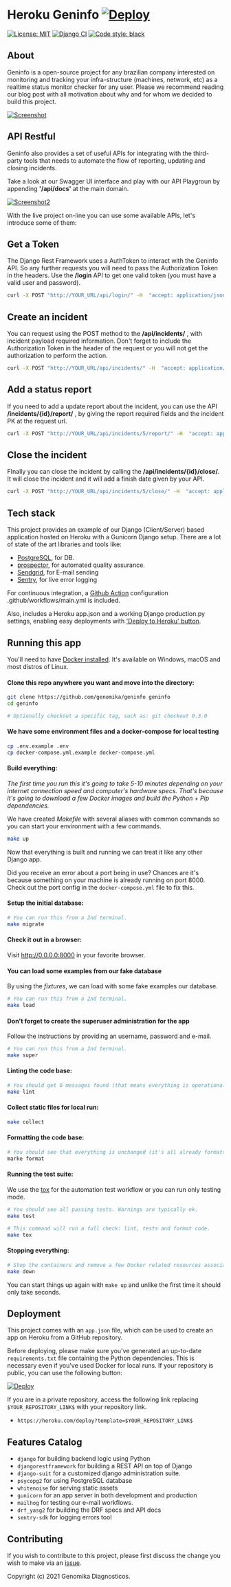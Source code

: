 # Heroku Geninfo  [![Deploy](https://www.herokucdn.com/deploy/button.svg)](https://heroku.com/deploy?template=https://github.com/genomika/geninfo/)

[![License: MIT](https://img.shields.io/github/license/genomika/geninfo)](LICENSE.txt)
[![Django CI](https://github.com/genomika/geninfo/actions/workflows/django.yml/badge.svg?branch=main)](https://github.com/genomika/geninfo/actions/workflows/django.yml)
[![Code style: black](https://img.shields.io/badge/code%20style-black-000000.svg)](https://github.com/psf/black)


## About
Geninfo is a open-source project for any brazilian company interested on monitoring and tracking your infra-structure (machines, network, etc) as a realtime status monitor checker for any user. Please we recommend reading our blog post with all motivation about why and for whom we decided to build this project.

[![Screenshot](.github/docs/screenshot.png)](https://github.com/genomika/geninfo/blob/main/.github/docs/screenshot.png?raw=true)

## API Restful

Geninfo also provides a set of useful APIs for integrating with the third-party tools that needs to automate the flow of reporting, updating and closing incidents.

Take a look at our Swagger UI interface and play with our API Playgroun by appending **'/api/docs'** at the main domain.

[![Screenshot2](.github/docs/screenshot2.png)](https://github.com/genomika/geninfo/blob/main/.github/docs/screenshot2.png?raw=true)


With the live project on-line you can use some available APIs, let's introduce some of them:


## Get a Token

The Django Rest Framework uses a AuthToken to interact with the Geninfo API. So any further requests you will need to pass the Authorization Token in the headers. Use the **/login** API to get one valid token (you must have a valid user and password).

```sh
curl -X POST "http://YOUR_URL/api/login/" -H  "accept: application/json" -H  "Content-Type: application/json"  -d "{  \"username\": \"username\",  \"password\": \"password\"}"
```

## Create an incident

You can request using the POST method to the  **/api/incidents/** , with incident payload required information. Don't forget to include the Authorization Token in the header of the request or you will not get the authorization to perform the action.

```sh
curl -X POST "http://YOUR_URL/api/incidents/" -H  "accept: application/json" -H  "Authorization: Token 449d55f1ff070eb9b33061f9ad35cf0f9912f16e" -H  "Content-Type: application/json"  -d "{  \"name_incident\": \"Incident\",  \"incident_occurrence\": \"co\",  \"incident_impact\": \"le\",  \"description\": \"Incident happened\",  \"services_afted\": [1],  \"reports\": []}"
```

## Add a status report

If you need to add a update report about the incident, you can use the API **/incidents/{id}/report/** , by giving the report required fields and the incident PK at the request url.

```sh
curl -X POST "http://YOUR_URL/api/incidents/5/report/" -H  "accept: application/json" -H  "Authorization: Token YOURTOKEN" -H  "Content-Type: application/json" -d "{  \"description_report\": \"Update Report\",  \"obs_report\": \"It still under work\"}"
```

## Close the incident

FInally you can close the incident by calling the **/api/incidents/{id}/close/**. It will close the incident and it will add a finish date given by your API.

```sh
curl -X POST "http://YOUR_URL/api/incidents/5/close/" -H  "accept: application/json" -H  "Authorization: Token YOURTOKEN" -H  "Content-Type: application/json"  -d "{  \"finish_date\": \"2022-02-11T19:36:24.359Z\",  \"description_report\": \"Finally working!\",  \"detail_report\": \"They recovered the internet\"}"
```

## Tech stack

This project provides an example of our Django (Client/Server) based application hosted on Heroku with a Gunicorn Django setup. There are a lot of state of the art libraries and tools like:


- [PostgreSQL](https://www.postgresql.org/), for DB.
- [prospector](https://prospector.landscape.io/en/master/), for automated quality assurance.
- [Sendgrid](https://sendgrid.com/), for E-mail sending
- [Sentry](https://open.sentry.io/), for live error logging

For continuous integration, a [Github Action](https://github.com/features/actions) configuration .github/workflows/main.yml is included.


Also, includes a Heroku app.json and a working Django production.py settings, enabling easy deployments with ['Deploy to Heroku' button](https://devcenter.heroku.com/articles/heroku-button).

## Running this app

You'll need to have [Docker installed](https://docs.docker.com/get-docker/).
It's available on Windows, macOS and most distros of Linux.

#### Clone this repo anywhere you want and move into the directory:

```sh
git clone https://github.com/genomika/geninfo geninfo
cd geninfo

# Optionally checkout a specific tag, such as: git checkout 0.3.0
```

#### We have some environment files and a docker-compose for local testing

```sh
cp .env.example .env
cp docker-compose.yml.example docker-compose.yml
```

#### Build everything:

*The first time you run this it's going to take 5-10 minutes depending on your
internet connection speed and computer's hardware specs. That's because it's
going to download a few Docker images and build the Python + Pip dependencies.*


We have created *Makefile* with several aliases with common commands so you can start
your environment with a few commands.

```sh
make up
```

Now that everything is built and running we can treat it like any other Django
app.

Did you receive an error about a port being in use? Chances are it's because
something on your machine is already running on port 8000. Check out the port
config in the `docker-compose.yml` file to fix this.

#### Setup the initial database:

```sh
# You can run this from a 2nd terminal.
make migrate
```

#### Check it out in a browser:

Visit <http://0.0.0.0:8000> in your favorite browser.

#### You can load some examples from our fake database

By using the *fixtures*, we can load with some fake examples our database.

```sh
# You can run this from a 2nd terminal.
make load
```

#### Don't forget to create the superuser administration for the app

Follow the instructions by providing an username, password and e-mail.

```sh
# You can run this from a 2nd terminal.
make super
```

#### Linting the code base:

```sh
# You should get 0 messages found (that means everything is operational).
make lint
```

#### Collect static files for local run:

```sh
make collect
```

#### Formatting the code base:

```sh
# You should see that everything is unchanged (it's all already formatted).
marke format
```

#### Running the test suite:

We use the [tox](https://tox.wiki/en/latest/) for the automation test workflow or you can run only testing mode.

```sh
# You should see all passing tests. Warnings are typically ok.
make test
```

```sh
# This command will run a full check: lint, tests and format code.
make tox
```

#### Stopping everything:

```sh
# Stop the containers and remove a few Docker related resources associated to this project.
make down
```

You can start things up again with `make up` and unlike the first
time it should only take seconds.


## Deployment

This project comes with an `app.json` file, which can be used to create an app on Heroku from a GitHub repository.

Before deploying, please make sure you've generated an up-to-date `requirements.txt` file containing the Python dependencies. This is necessary even if you've used Docker for local runs. If your repository is public, you can use the following button:

[![Deploy](https://www.herokucdn.com/deploy/button.svg)](https://heroku.com/deploy) 

If you are in a private repository, access the following link replacing `$YOUR_REPOSITORY_LINK$` with your repository link.

- `https://heroku.com/deploy?template=$YOUR_REPOSITORY_LINK$`

## Features Catalog

- `django` for building backend logic using Python
- `djangorestframework` for building a REST API on top of Django
- `django-suit` for a customized django administration suite.
- `psycopg2` for using PostgreSQL database
- `whitenoise` for serving static assets
- `gunicorn` for an app server in both development and production
- `mailhog` for testing our e-mail workflows.
- `drf_yasg2` for building the DRF specs and API docs
- `sentry-sdk` for logging errors tool
## Contributing

If you wish to contribute to this project, please first discuss the change you wish to make via an [issue](https://github.com/genomika/geninfo/issues).


Copyright (c) 2021 Genomika Diagnosticos.
